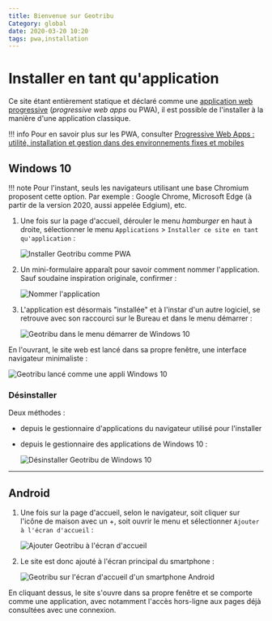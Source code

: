 ```yaml
---
title: Bienvenue sur Geotribu
Category: global
date: 2020-03-20 10:20
tags: pwa,installation
---
```


# Installer en tant qu'application

Ce site étant entièrement statique et déclaré comme une [application web progressive] (_progressive web apps_ ou PWA), il est possible de l'installer à la manière d'une application classique.

!!! info
    Pour en savoir plus sur les PWA, consulter [Progressive Web Apps : utilité, installation et gestion dans des environnements fixes et mobiles](https://www.nextinpact.com/news/108095-progressive-web-apps-utilite-installation-et-gestion-dans-environnements-fixes-et-mobiles.htm)

## Windows 10

!!! note
    Pour l'instant, seuls les navigateurs utilisant une base Chromium proposent cette option. Par exemple : Google Chrome, Microsoft Edge (à partir de la version 2020, aussi appelée Edgium), etc.

1. Une fois sur la page d'accueil, dérouler le menu _hamburger_ en haut à droite, sélectionner le menu `Applications` > `Installer ce site en tant qu'application` :

    ![Installer Geotribu comme PWA](https://cdn.geotribu.fr/img/internal/install_pwa/geotribu_install_pwa_edgium.png)

2. Un mini-formulaire apparaît pour savoir comment nommer l'application. Sauf soudaine inspiration originale, confirmer :

    ![Nommer l'application](https://cdn.geotribu.fr/img/internal/install_pwa/geotribu_install_pwa_edgium_naming.png)

3. L'application est désormais "installée" et à l'instar d'un autre logiciel, se retrouve avec son raccourci sur le Bureau et dans le menu démarrer :

    ![Geotribu dans le menu démarrer de Windows 10](https://cdn.geotribu.fr/img/internal/install_pwa/geotribu_install_pwa_win10_start_menu.png)

En l'ouvrant, le site web est lancé dans sa propre fenêtre, une interface navigateur minimaliste :

![Geotribu lancé comme une appli Windows 10](https://cdn.geotribu.fr/img/internal/install_pwa/geotribu_pwa_win10_launched.png)

### Désinstaller

Deux méthodes :

- depuis le gestionnaire d'applications du navigateur utilisé pour l'installer
- depuis le gestionnaire des applications de Windows 10 :

    ![Désinstaller Geotribu de Windows 10](https://cdn.geotribu.fr/img/internal/install_pwa/geotribu_uninstall_pwa_win10.png)

----

## Android

1. Une fois sur la page d'accueil, selon le navigateur, soit cliquer sur l'icône de maison avec un +, soit ouvrir le menu et sélectionner `Ajouter à l'écran d'accueil` :

    ![Ajouter Geotribu à l'écran d'accueil](https://cdn.geotribu.fr/img/internal/install_pwa/geotribu_pwa_install_android_firefox_chrome.png)

2. Le site est donc ajouté à l'écran principal du smartphone :

    ![Geotribu sur l'écran d'accueil d'un smartphone Android](https://cdn.geotribu.fr/img/internal/install_pwa/geotribu_pwa_install_android_homescreen.jpg)

En cliquant dessus, le site s'ouvre dans sa propre fenêtre et se comporte comme une application, avec notamment l'accès hors-ligne aux pages déjà consultées avec une connexion.

<!-- Hyperlinks -->

[application web progressive]: https://developer.mozilla.org/fr/docs/Web/Progressive_web_apps
